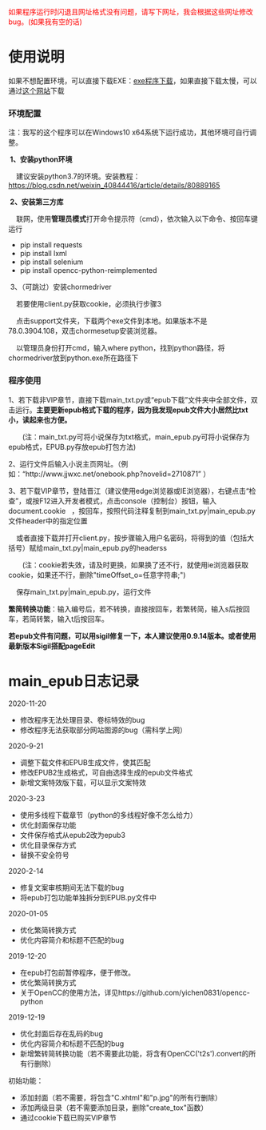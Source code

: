 <p style="color:red;">如果程序运行时闪退且网址格式没有问题，请写下网址，我会根据这些网址修改bug。(如果我有空的话)</p>
<h1>使用说明</h1>
<p>如果不想配置环境，可以直接下载EXE：<a href="https://github.com/7325156/jjdown/releases">exe程序下载</a>，如果直接下载太慢，可以通过<a href="https://d.serctl.com">这个网站</a>下载</p>
<h3>环境配置</h3>
<p>注：我写的这个程序可以在Windows10 x64系统下运行成功，其他环境可自行调整。</p>
<p><span style="font-weight: bold;">&#160;1、安装python环境</span></p>
<p><span class="Apple-tab-span" style="white-space:pre">	</span>建议安装python3.7的环境。安装教程：<a href="https://blog.csdn.net/weixin_40844416/article/details/80889165">https://blog.csdn.net/weixin_40844416/article/details/80889165</a></p>
<p><span style="font-weight: bold;">&#160;2、安装第三方库</span></p>
<p><span class="Apple-tab-span" style="white-space:pre">	</span>联网，使用<b>管理员模式</b>打开命令提示符（cmd），依次输入以下命令、按回车键运行</p>
<p></p>
<ul><li>pip install&#160;requests</li>
<li>pip install lxml</li>
<li>pip install&#160;selenium</li>
 <li>pip install opencc-python-reimplemented</li>
</ul>
&#160;3、（可跳过）安装chormedriver<p></p>
<p><span class="Apple-tab-span" style="white-space:pre">	</span>若要使用client.py获取cookie，必须执行步骤3</p>
<p><span class="Apple-tab-span" style="white-space:pre">	</span>点击support文件夹，下载两个exe文件到本地。如果版本不是78.0.3904.108，双击chormesetup安装浏览器。</p>
<p><span class="Apple-tab-span" style="white-space:pre">	</span>以管理员身份打开cmd，输入where python，找到python路径，将chormedriver放到python.exe所在路径下</p>
<h3>程序使用</h3>
<p>1、若下载非VIP章节，直接下载main_txt.py或“epub下载”文件夹中全部文件，双击运行。<b>主要更新epub格式下载的程序，因为我发现epub文件大小居然比txt小，读起来也方便。</b></p>
<p>　　(注：main_txt.py可将小说保存为txt格式，main_epub.py可将小说保存为epub格式，EPUB.py存放epub打包方法)</p>
<p>2、运行文件后输入小说主页网址。（例如：“http://www.jjwxc.net/onebook.php?novelid=2710871” ）</p>
<p>3、若下载VIP章节，登陆晋江（建议使用edge浏览器或IE浏览器），右键点击“检查”，或按F12进入开发者模式，点击console（控制台）按钮，输入document.cookie &#160; ，按回车，按照代码注释复制到main_txt.py|main_epub.py文件header中的指定位置</p>
<p><span class="Apple-tab-span" style="white-space:pre">	</span>或者直接下载并打开client.py，按步骤输入用户名密码，将得到的值（包括大括号）赋给main_txt.py|main_epub.py的headerss</p>
<p>　　(注：cookie若失效，请及时更换，如果换了还不行，就使用ie浏览器获取cookie，如果还不行，删除"timeOffset_o=任意字符串;")</p>
<p><span class="Apple-tab-span" style="white-space:pre">	</span>保存main_txt.py|main_epub.py，运行文件</p>
<p><b>繁简转换功能</b>：输入编号后，若不转换，直接按回车，若繁转简，输入s后按回车，若简转繁，输入t后按回车。</p>
<p><b>若epub文件有问题，可以用sigil修复一下，本人建议使用0.9.14版本。或者使用最新版本Sigil搭配pageEdit</b></p>
<h1>main_epub日志记录</h1>
<p>2020-11-20</p>
<ul>
<li>修改程序无法处理目录、卷标特效的bug</li>
 <li>修改程序无法获取部分网站图源的bug（需科学上网）</li>
</ul>
<p>2020-9-21</p>
<ul>
<li>调整下载文件和EPUB生成文件，使其匹配</li>
 <li>修改EPUB2生成格式，可自由选择生成的epub文件格式</li>
 <li>新增文案特效版下载，可以显示文案特效</li>
</ul>
<p>2020-3-23</p>
<ul>
<li>使用多线程下载章节（python的多线程好像不怎么给力）</li>
 <li>优化封面保存功能</li>
 <li>文件保存格式从epub2改为epub3</li>
 <li>优化目录保存方式</li>
 <li>替换不安全符号</li>
</ul>
<p>2020-2-14</p>
<ul>
 <li>修复文案审核期间无法下载的bug</li>
 <li>将epub打包功能单独拆分到EPUB.py文件中</li>
</ul>
<p>2020-01-05</p>
<ul>
 <li>优化繁简转换方式</li>
 <li>优化内容简介和标题不匹配的bug</li>

</ul>
<p>2019-12-20</p>
<ul>
 <li>在epub打包前暂停程序，便于修改。</li>
 <li>优化繁简转换方式</li>
 <li>关于OpenCC的使用方法，详见https://github.com/yichen0831/opencc-python</li>
</ul>
<p>2019-12-19</p>
<ul>
 <li>优化封面后存在乱码的bug</li>
 <li>优化内容简介和标题不匹配的bug</li>
<li>新增繁转简转换功能（若不需要此功能，将含有OpenCC('t2s').convert的所有行删除）</li>
</ul>
<p>初始功能：</p>
<ul><li>添加封面（若不需要，将包含"C.xhtml"和"p.jpg"的所有行删除）</li>
<li>添加两级目录（若不需要添加目录，删除"create_tox"函数）</li>
<li>通过cookie下载已购买VIP章节</li>
</ul>
